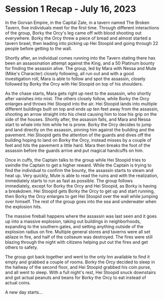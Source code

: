 # Session 1 Recap - July 16, 2023

In the Gorvan Empire, in the Capital Zale, in a tavern named The Broken Tavern, five individuals meet for the first time. Through different interactions of the group, Borky the Orcy's leg came off with blood shooting out everywhere. Borky the Orcy threw a piece of bread and almost started a tavern brawl, then leading into picking up Hei Stoopid and going through 22 people before getting to the wall.

Shortly after, an individual comes running into the Tavern stating there has been an assassination attempt against the King, and a 50 Platinum bounty for finding the assassin alive. The group, led by Mara with Nessa and Mute (Mike's Character) closely following, all run out and with a good investigation roll, Mara is able to follow and spot the assassin, closely followed by Borky the Orcy with Hei Stoopid on top of his shoulders.

As the chase starts, Mara gets right up next to the assassin, who shortly after vanishes into mist. The others closely follow, while Borky the Orcy enlarges and throws Hei Stoopid into the air. Hei Stoopid lands into multiple different buildings built on top and ends up ten feet away from the assassin, shooting an arrow straight into his chest causing him to lose his grip on the side of the houses. Shortly after, the assassin falls, and Mara and Nessa start to whale into him while he is prone. Borky the Orcy decides to jump and land directly on the assassin, pinning him against the building and the pavement. Hei Stoopid gets the attention of the guards and dives off the building hoping to land on Borky the Orcy, instead misses by a couple of feet and hits the pavement a little hard. Mara then breaks the foot of the assassin before the guards arrive and put magical handcuffs on him.

Once in cuffs, the Captain talks to the group while Hei Stoopid tries to swindle the Captain to get a higher reward. While the Captain is trying to find the individual to confirm the bounty, the assassin starts to steam and heat up. Very quickly, Mute is able to read the ruins and with the realization, immediately starts to run as fast as possible. The group follows immediately, except for Borky the Orcy and Hei Stoopid, as Borky is having a breakdown. Hei Stoopid gets Borky the Orcy to get up and start running, then Borky the Orcy enlarges to get Hei Stoopid over the wall while jumping over himself. The rest of the group goes into the sea and underwater when the explosion hits.

The massive fireball happens where the assassin was last seen and it goes up into a massive explosion, taking out buildings in neighborhoods, expanding to the southern gates, and setting anything outside of the explosion radius on fire. Multiple general stores and taverns were all set ablaze in fire, and half of the coliseum was destroyed. The fires were still blazing through the night with citizens helping put out the fires and get others to safety.

The group got back together and went to the only Inn available to find it empty and grabbed a couple of rooms. Borky the Orcy decided to sleep in the hallway of the second floor, and Hei Stoopid grabbed his coin purse, and all went to sleep. With a full night's rest, Hei Stoopid snuck downstairs and got actual peanuts and beans for Borky the Orcy to eat instead of actual coins.

A new day starts...
